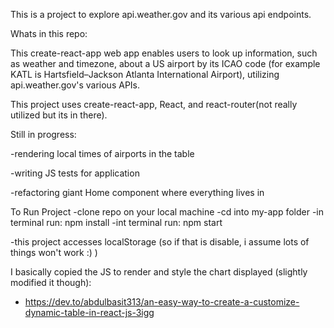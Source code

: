 This is a project to explore api.weather.gov and its various api endpoints.

Whats in this repo:

This create-react-app web app enables users to look up information, such as weather and timezone, about a US airport by its ICAO code (for example KATL is Hartsfield–Jackson Atlanta International Airport), utilizing api.weather.gov's various APIs.

This project uses create-react-app, React, and react-router(not really utilized but its in there).

Still in progress:

-rendering local times of airports in the table

-writing JS tests for application

-refactoring giant Home component where everything lives in


To Run Project
-clone repo on your local machine
-cd into my-app folder
-in terminal run: npm install
-int terminal run: npm start

-this project accesses localStorage (so if that is disable, i assume lots of things won't work :) )


I basically copied the JS to render and style the chart displayed (slightly modified it though):
- https://dev.to/abdulbasit313/an-easy-way-to-create-a-customize-dynamic-table-in-react-js-3igg
